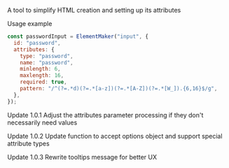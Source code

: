 A tool to simplify HTML creation and setting up its attributes

Usage example

```js
const passwordInput = ElementMaker("input", {
  id: "password",
  attributes: {
    type: "password",
    name: "password",
    minlength: 6,
    maxlength: 16,
    required: true,
    pattern: "/^(?=.*d)(?=.*[a-z])(?=.*[A-Z])(?=.*[W_]).{6,16}$/g",
  },
});
```

Update 1.0.1
Adjust the attributes parameter processing if they don't necessarily need values

Update 1.0.2
Update function to accept options object and support special attribute types

Update 1.0.3
Rewrite tooltips message for better UX
